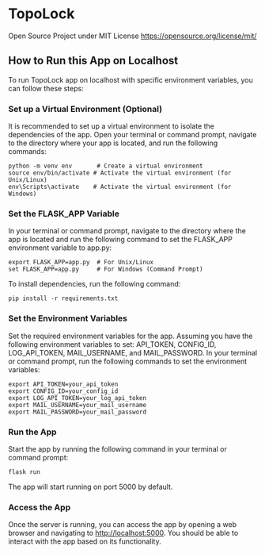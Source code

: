 # TopoLock

Open Source Project under MIT License https://opensource.org/license/mit/

<h2>How to Run this App on Localhost</h2>
<p>To run TopoLock app on localhost with specific environment variables, you can follow these steps:</p>
<h3>Set up a Virtual Environment (Optional)</h3>
<p>It is recommended to set up a virtual environment to isolate the dependencies of the app. Open your terminal or command prompt, navigate to the directory where your app is located, and run the following commands:</p>
<pre><code>python -m venv env       # Create a virtual environment
source env/bin/activate # Activate the virtual environment (for Unix/Linux)
env\Scripts\activate    # Activate the virtual environment (for Windows)
</code></pre>
<h3>Set the FLASK_APP Variable</h3>
<p>In your terminal or command prompt, navigate to the directory where the app is located and run the following command to set the FLASK_APP environment variable to app.py:</p>
<pre><code>export FLASK_APP=app.py  # For Unix/Linux
set FLASK_APP=app.py     # For Windows (Command Prompt)
</code></pre>
<p>To install dependencies, run the following command:</p>
<pre><code>pip install -r requirements.txt
</code></pre>
<h3>Set the Environment Variables</h3>
<p>Set the required environment variables for the app. Assuming you have the following environment variables to set: API_TOKEN, CONFIG_ID, LOG_API_TOKEN, MAIL_USERNAME, and MAIL_PASSWORD. In your terminal or command prompt, run the following commands to set the environment variables:</p>
<pre><code>export API_TOKEN=your_api_token
export CONFIG_ID=your_config_id
export LOG_API_TOKEN=your_log_api_token
export MAIL_USERNAME=your_mail_username
export MAIL_PASSWORD=your_mail_password
</code></pre>
<h3>Run the App</h3>
<p>Start the app by running the following command in your terminal or command prompt:</p>
<pre><code>flask run
</code></pre>
<p>The app will start running on port 5000 by default.</p>
<h3>Access the App</h3>
<p>Once the server is running, you can access the app by opening a web browser and navigating to <a href="http://localhost:5000">http://localhost:5000</a>. You should be able to interact with the app based on its functionality.</p>
